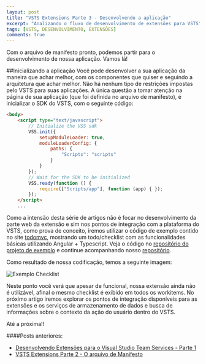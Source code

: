 ```yaml
---
layout: post
title: "VSTS Extensions Parte 3 - Desenvolvendo a aplicação"
excerpt: "Analizando o fluxo de desenvolvimento de extensões para VSTS"
tags: [VSTS, DESENVOLVIMENTO, EXTENSÕES]
comments: true
---
```


Com o arquivo de manifesto pronto, podemos partir para o desenvolvimento de nossa aplicação. Vamos lá!

##Inicializando a aplicação
Você pode desenvolver a sua aplicação da maneira que achar melhor, com os componentes que quiser e seguindo a arquitetura que achar melhor. Não há nenhum tipo de restrições impostas pelo VSTS para suas aplicações. A única questão a tomar atenção na página de sua aplicação (que foi definida no arquivo de manifesto), é inicializar o SDK do VSTS, com o seguinte código:

``` html
<body>
    <script type="text/javascript">
        // Initialize the VSS sdk
        VSS.init({
            setupModuleLoader: true,
            moduleLoaderConfig: {
                paths: {
                    "Scripts": "scripts"
                }
            }
        });
        // Wait for the SDK to be initialized
        VSS.ready(function () {
            require(["Scripts/app"], function (app) { });
        });
    </script>
    ...
``` 


Como a intensão desta série de artigos não é focar no desenvolvimento da parte web da extensão e sim nos pontos de integração com a plataforma do VSTS, como prova de conceito, iremos utilizar o código de exemplo contido no site [todomvc](http://todomvc.com/examples/typescript-angular/), mostrando um todo/checklist com as funcionalidades básicas utilizando Angular + Typescript. Veja o código no [repositório do projeto de exemplo](https://github.com/tastejs/todomvc/tree/gh-pages/examples/typescript-angular) e continue acompanhando nosso [repositório](https://github.com/GersonDias/vso-workItemChecklist).

Como resultado de nossa codificação, temos a seguinte imagem:

![Exemplo Checklist]({{site.url}}\images\Extensions\Checklist-Sample.png)
 
Neste ponto você verá que apesar de funcional, nossa extensão ainda não é utilizável, afinal o mesmo checklist é exibido em todos os workitems. No próximo artigo iremos explorar os pontos de integração disponíveis para as extensões e os serviços de armazenamento de dados e busca de informações sobre o contexto da ação do usuário dentro do VSTS.

Até a próxima!!

####Posts anteriores:
* [Desenvolvendo Extensões para o Visual Studio Team Services - Parte 1](http://blog.gersondias.net/Desenvolvendo-Extensoes-Para-O-Visual-Studio-Team-Services/) 
* [VSTS Extensions Parte 2 - O arquivo de Manifesto](http://blog.gersondias.net/VSSExtensions-O-Manifesto/)
